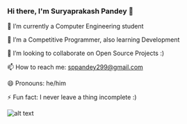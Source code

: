 ### Hi there, I'm Suryaprakash Pandey 👋

  🔭 I’m currently a Computer Engineering student

  🌱 I’m a Competitive Programmer, also learning Development
  
  👯 I’m looking to collaborate on Open Source Projects :)
  
  📫 How to reach me: sppandey299@gmail.com
  
  😄 Pronouns: he/him
  
  ⚡ Fun fact: I never leave a thing incomplete :)


 ![alt text](https://github-readme-stats.vercel.app/api?username=suryaprakashpandey&&show_icons=true&title_color=ffffff&icon_color=186A3B&text_color=daf7dc&bg_color=151515)
